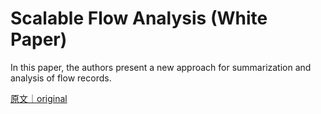 
# Scalable Flow Analysis (White Paper)

In this paper, the authors present a new approach for summarization and analysis of flow records.

[原文｜original](https://insights.sei.cmu.edu/library/scalable-flow-analysis-white-paper/)
        